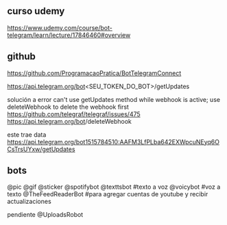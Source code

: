 
## curso udemy
https://www.udemy.com/course/bot-telegram/learn/lecture/17846460#overview

## github
https://github.com/ProgramacaoPratica/BotTelegramConnect


https://api.telegram.org/bot<SEU_TOKEN_DO_BOT>/getUpdates

solución a error
can't use getUpdates method while webhook is active; use deleteWebhook to delete the webhook first
https://github.com/telegraf/telegraf/issues/475
https://api.telegram.org/bot<token>/deleteWebhook

este trae data
https://api.telegram.org/bot1515784510:AAFM3LfPLba642EXWpcuNEyq6OCsTrsUYxw/getUpdates


## bots
@pic
@gif
@sticker
@spotifybot
@texttsbot   #texto a voz
@voicybot    #voz a texto
@TheFeedReaderBot #para agregar cuentas de youtube y recibir actualizaciones

pendiente
@UploadsRobot


